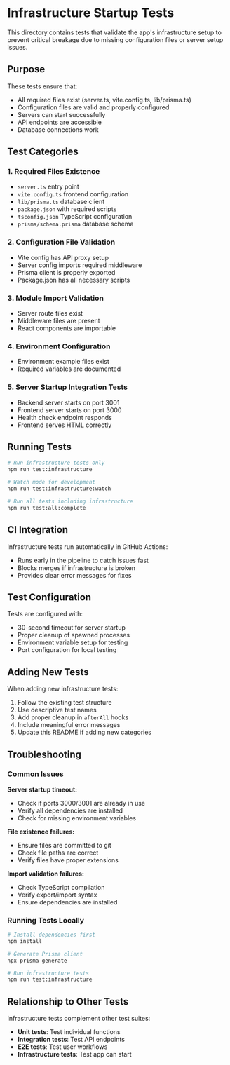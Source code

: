 # Infrastructure Startup Tests

This directory contains tests that validate the app's infrastructure setup to prevent critical breakage due to missing configuration files or server setup issues.

## Purpose

These tests ensure that:
- All required files exist (server.ts, vite.config.ts, lib/prisma.ts)
- Configuration files are valid and properly configured
- Servers can start successfully
- API endpoints are accessible
- Database connections work

## Test Categories

### 1. Required Files Existence
- `server.ts` entry point
- `vite.config.ts` frontend configuration
- `lib/prisma.ts` database client
- `package.json` with required scripts
- `tsconfig.json` TypeScript configuration
- `prisma/schema.prisma` database schema

### 2. Configuration File Validation
- Vite config has API proxy setup
- Server config imports required middleware
- Prisma client is properly exported
- Package.json has all necessary scripts

### 3. Module Import Validation
- Server route files exist
- Middleware files are present
- React components are importable

### 4. Environment Configuration
- Environment example files exist
- Required variables are documented

### 5. Server Startup Integration Tests
- Backend server starts on port 3001
- Frontend server starts on port 3000
- Health check endpoint responds
- Frontend serves HTML correctly

## Running Tests

```bash
# Run infrastructure tests only
npm run test:infrastructure

# Watch mode for development
npm run test:infrastructure:watch

# Run all tests including infrastructure
npm run test:all:complete
```

## CI Integration

Infrastructure tests run automatically in GitHub Actions:
- Runs early in the pipeline to catch issues fast
- Blocks merges if infrastructure is broken
- Provides clear error messages for fixes

## Test Configuration

Tests are configured with:
- 30-second timeout for server startup
- Proper cleanup of spawned processes
- Environment variable setup for testing
- Port configuration for local testing

## Adding New Tests

When adding new infrastructure tests:

1. Follow the existing test structure
2. Use descriptive test names
3. Add proper cleanup in `afterAll` hooks
4. Include meaningful error messages
5. Update this README if adding new categories

## Troubleshooting

### Common Issues

**Server startup timeout:**
- Check if ports 3000/3001 are already in use
- Verify all dependencies are installed
- Check for missing environment variables

**File existence failures:**
- Ensure files are committed to git
- Check file paths are correct
- Verify files have proper extensions

**Import validation failures:**
- Check TypeScript compilation
- Verify export/import syntax
- Ensure dependencies are installed

### Running Tests Locally

```bash
# Install dependencies first
npm install

# Generate Prisma client
npx prisma generate

# Run infrastructure tests
npm run test:infrastructure
```

## Relationship to Other Tests

Infrastructure tests complement other test suites:
- **Unit tests**: Test individual functions
- **Integration tests**: Test API endpoints
- **E2E tests**: Test user workflows
- **Infrastructure tests**: Test app can start

